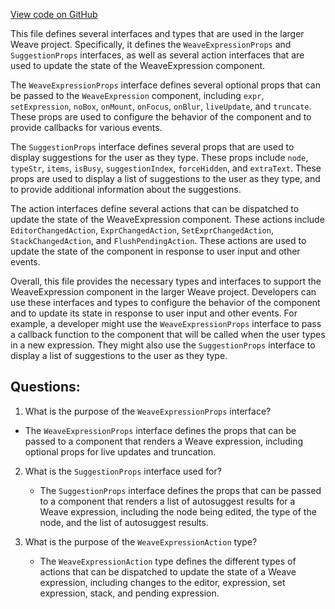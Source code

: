 [View code on GitHub](https://github.com/wandb/weave/weave-js/src/panel/WeaveExpression/types.ts)

This file defines several interfaces and types that are used in the larger Weave project. Specifically, it defines the `WeaveExpressionProps` and `SuggestionProps` interfaces, as well as several action interfaces that are used to update the state of the WeaveExpression component.

The `WeaveExpressionProps` interface defines several optional props that can be passed to the `WeaveExpression` component, including `expr`, `setExpression`, `noBox`, `onMount`, `onFocus`, `onBlur`, `liveUpdate`, and `truncate`. These props are used to configure the behavior of the component and to provide callbacks for various events.

The `SuggestionProps` interface defines several props that are used to display suggestions for the user as they type. These props include `node`, `typeStr`, `items`, `isBusy`, `suggestionIndex`, `forceHidden`, and `extraText`. These props are used to display a list of suggestions to the user as they type, and to provide additional information about the suggestions.

The action interfaces define several actions that can be dispatched to update the state of the WeaveExpression component. These actions include `EditorChangedAction`, `ExprChangedAction`, `SetExprChangedAction`, `StackChangedAction`, and `FlushPendingAction`. These actions are used to update the state of the component in response to user input and other events.

Overall, this file provides the necessary types and interfaces to support the WeaveExpression component in the larger Weave project. Developers can use these interfaces and types to configure the behavior of the component and to update its state in response to user input and other events. For example, a developer might use the `WeaveExpressionProps` interface to pass a callback function to the component that will be called when the user types in a new expression. They might also use the `SuggestionProps` interface to display a list of suggestions to the user as they type.
## Questions: 
 1. What is the purpose of the `WeaveExpressionProps` interface?
   - The `WeaveExpressionProps` interface defines the props that can be passed to a component that renders a Weave expression, including optional props for live updates and truncation.

2. What is the `SuggestionProps` interface used for?
   - The `SuggestionProps` interface defines the props that can be passed to a component that renders a list of autosuggest results for a Weave expression, including the node being edited, the type of the node, and the list of autosuggest results.

3. What is the purpose of the `WeaveExpressionAction` type?
   - The `WeaveExpressionAction` type defines the different types of actions that can be dispatched to update the state of a Weave expression, including changes to the editor, expression, set expression, stack, and pending expression.